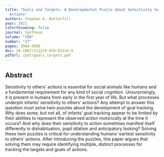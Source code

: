 ```yaml
---
title: "Goals and Targets: A Developmental Puzzle about Sensitivity to Others’
  Actions"
authors: Stephen A. Butterfill
year: 2021
isForthcoming: false
journal: Synthese
volume: "198"
number: "17"
pages: 3969–3990
doi: 10.1007/s11229-019-02214-9
pdfUrl: /pdf/goals_targets.pdf
---
```


## Abstract

Sensitivity to others’ actions is essential for social animals like humans and a fundamental requirement for any kind of social cognition. Unsurprisingly, it is present in humans from early in the first year of life. But what processes underpin infants’ sensitivity to others’ actions? Any attempt to answer this question must solve twin puzzles about the development of goal tracking. Why does some, but not all, of infants’ goal tracking appear to be limited by their abilities to represent the observed action motorically at the time it occurs? And why does their sensitivity to action sometimes manifest itself differently in dishabituation, pupil dilation and anticipatory looking? Solving these twin puzzles is critical for understanding humans’ earliest sensitivity to others’ actions. After introducing the puzzles, this paper argues that solving them may require identifying multiple, distinct processes for tracking the targets and goals of actions.

